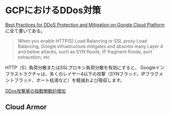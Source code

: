 # GCPにおけるDDos対策

[Best Practices for DDoS Protection and Mitigation on Google Cloud Platform](https://cloud.google.com/files/GCPDDoSprotection-04122016.pdf) に全て書いてある。

> When you enable HTTP(S) Load Balancing or SSL proxy Load Balancing,
Google infrastructure mitigates and absorbs many Layer 4 and below
attacks, such as SYN floods, IP fragment floods, port exhaustion, etc

HTTP（S）負荷分散またはSSLプロキシ負荷分散を有効にすると、
Googleインフラストラクチャは、多くのレイヤー4以下の攻撃（SYNフラッド、IPフラグメントフラッド、ポート枯渇など）を軽減および吸収します。

[DDos攻撃量の指数関数的増加](https://cloud.google.com/blog/products/identity-security/identifying-and-protecting-against-the-largest-ddos-attacks)

## Cloud Armor


